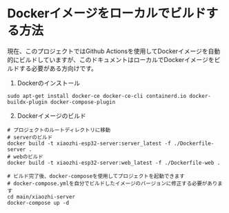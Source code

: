 # Dockerイメージをローカルでビルドする方法

現在、このプロジェクトではGithub Actionsを使用してDockerイメージを自動的にビルドしていますが、このドキュメントはローカルでDockerイメージをビルドする必要がある方向けです。

1. Dockerのインストール
```
sudo apt-get install docker-ce docker-ce-cli containerd.io docker-buildx-plugin docker-compose-plugin
```
2. Dockerイメージのビルド
```
# プロジェクトのルートディレクトリに移動
# serverのビルド
docker build -t xiaozhi-esp32-server:server_latest -f ./Dockerfile-server .
# webのビルド
docker build -t xiaozhi-esp32-server:web_latest -f ./Dockerfile-web .

# ビルド完了後、docker-composeを使用してプロジェクトを起動できます
# docker-compose.ymlを自分でビルドしたイメージのバージョンに修正する必要があります
cd main/xiaozhi-server
docker-compose up -d
```
